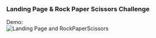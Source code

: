 ### Landing Page & Rock Paper Scissors Challenge

Demo: <br>
![Landing Page and RockPaperScissors](https://media.giphy.com/media/lEqyAW7AxMt85eNLOV/giphy.gif)
